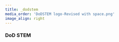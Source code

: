 ```yaml
---
title: _dodstem
media_order: 'DoDSTEM logo-Revised with space.png'
image_align: right
---
```


### DoD STEM
